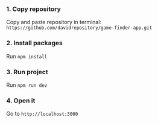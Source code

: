 ### 1. Copy repository

Copy and paste repository in terminal: `https://github.com/davidrepository/game-finder-app.git`

### 2. Install packages

Run `npm install`

### 3. Run project

Run `npm run dev`

### 4. Open it

Go to `http://localhost:3000`

